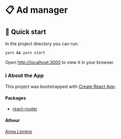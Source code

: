 # 📋 Ad manager

## 🚀 Quick start

In the project directory you can run:

```bash
yarn && yarn start
```

Open [http://localhost:3000](http://localhost:3000) to view it in your browser.

### ℹ️ About the App

This project was bootstrapped with [Create React App](https://github.com/facebook/create-react-app).

#### Packages

- [react-router](https://reactrouter.com/en/main)

#### Athour

[Anna Llorens](https://github.com/anna-llorens)
